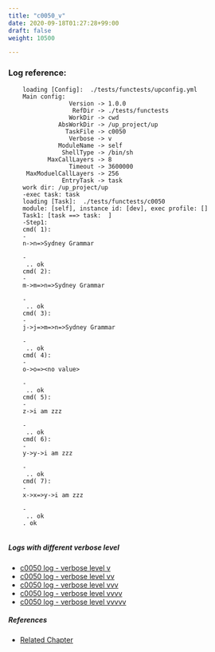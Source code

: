 ```yaml
---
title: "c0050_v"
date: 2020-09-18T01:27:28+99:00
draft: false
weight: 10500

---
```


### Log reference: <no value>

```
    loading [Config]:  ./tests/functests/upconfig.yml
    Main config:
                 Version -> 1.0.0
                  RefDir -> ./tests/functests
                 WorkDir -> cwd
              AbsWorkDir -> /up_project/up
                TaskFile -> c0050
                 Verbose -> v
              ModuleName -> self
               ShellType -> /bin/sh
           MaxCallLayers -> 8
                 Timeout -> 3600000
     MaxModuelCallLayers -> 256
               EntryTask -> task
    work dir: /up_project/up
    -exec task: task
    loading [Task]:  ./tests/functests/c0050
    module: [self], instance id: [dev], exec profile: []
    Task1: [task ==> task:  ]
    -Step1:
    cmd( 1):
    -
    n->n=>Sydney Grammar
    
    -
     .. ok
    cmd( 2):
    -
    m->m=>n=>Sydney Grammar
    
    -
     .. ok
    cmd( 3):
    -
    j->j=>m=>n=>Sydney Grammar
    
    -
     .. ok
    cmd( 4):
    -
    o->o=><no value>
    
    -
     .. ok
    cmd( 5):
    -
    z->i am zzz
    
    -
     .. ok
    cmd( 6):
    -
    y->y->i am zzz
    
    -
     .. ok
    cmd( 7):
    -
    x->x=>y->i am zzz
    
    -
     .. ok
    . ok
    
```

##### Logs with different verbose level
* [c0050 log - verbose level v](../../logs/c0050_v)
* [c0050 log - verbose level vv](../../logs/c0050_vv)
* [c0050 log - verbose level vvv](../../logs/c0050_vvv)
* [c0050 log - verbose level vvvv](../../logs/c0050_vvvv)
* [c0050 log - verbose level vvvvv](../../logs/c0050_vvvvv)

##### References
* [Related Chapter](../../dvars/c0050)
